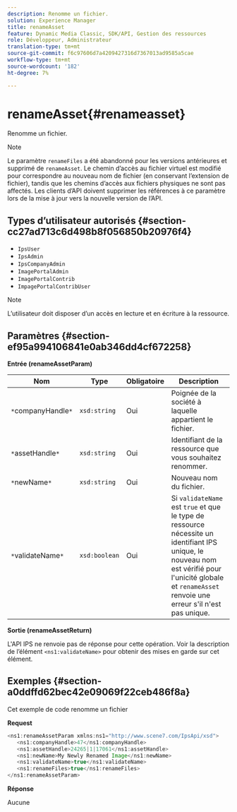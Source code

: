 ```yaml
---
description: Renomme un fichier.
solution: Experience Manager
title: renameAsset
feature: Dynamic Media Classic, SDK/API, Gestion des ressources
role: Développeur, Administrateur
translation-type: tm+mt
source-git-commit: f6c97606d7a4209427316d7367013ad9585a5cae
workflow-type: tm+mt
source-wordcount: '182'
ht-degree: 7%

---
```



# renameAsset{#renameasset}

Renomme un fichier.

>[!NOTE]
>
>Le paramètre `renameFiles` a été abandonné pour les versions antérieures et supprimé de `renameAsset`. Le chemin d’accès au fichier virtuel est modifié pour correspondre au nouveau nom de fichier (en conservant l’extension de fichier), tandis que les chemins d’accès aux fichiers physiques ne sont pas affectés. Les clients d’API doivent supprimer les références à ce paramètre lors de la mise à jour vers la nouvelle version de l’API.

## Types d’utilisateur autorisés {#section-cc27ad713c6d498b8f056850b20976f4}

* `IpsUser`
* `IpsAdmin`
* `IpsCompanyAdmin`
* `ImagePortalAdmin`
* `ImagePortalContrib`
* `ImpagePortalContribUser`

>[!NOTE]
>
>L’utilisateur doit disposer d’un accès en lecture et en écriture à la ressource.

## Paramètres {#section-ef95a994106841e0ab346dd4cf672258}

**Entrée (renameAssetParam)**

| Nom | Type | Obligatoire | Description |
|---|---|---|---|
| `*`companyHandle`*` | `xsd:string` | Oui | Poignée de la société à laquelle appartient le fichier. |
| `*`assetHandle`*` | `xsd:string` | Oui | Identifiant de la ressource que vous souhaitez renommer. |
| `*`newName`*` | `xsd:string` | Oui | Nouveau nom du fichier. |
| `*`validateName`*` | `xsd:boolean` | Oui | Si `validateName` est `true` et que le type de ressource nécessite un identifiant IPS unique, le nouveau nom est vérifié pour l&#39;unicité globale et `renameAsset` renvoie une erreur s&#39;il n&#39;est pas unique. |

**Sortie (renameAssetReturn)**

L&#39;API IPS ne renvoie pas de réponse pour cette opération. Voir la description de l’élément `<ns1:validateName>` pour obtenir des mises en garde sur cet élément.

## Exemples {#section-a0ddffd62bec42e09069f22ceb486f8a}

Cet exemple de code renomme un fichier

**Request**

```java
<ns1:renameAssetParam xmlns:ns1="http://www.scene7.com/IpsApi/xsd">
   <ns1:companyHandle>47</ns1:companyHandle>
   <ns1:assetHandle>24265|1|17061</ns1:assetHandle>
   <ns1:newName>My Newly Renamed Image</ns1:newName>
   <ns1:validateName>true</ns1:validateName>
   <ns1:renameFiles>true</ns1:renameFiles>
</ns1:renameAssetParam>
```

**Réponse**

Aucune

